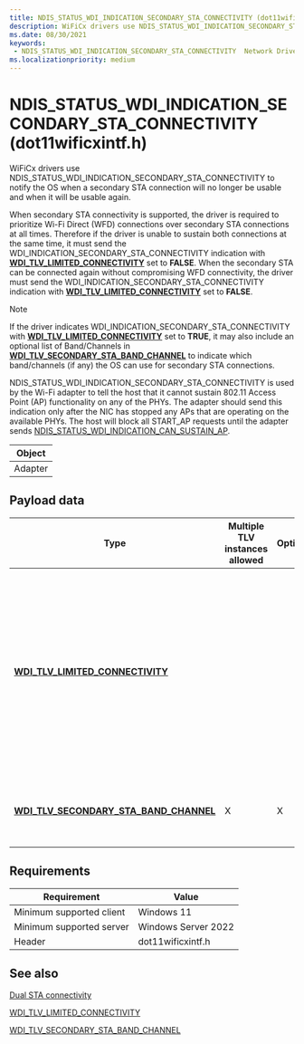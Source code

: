 ```yaml
---
title: NDIS_STATUS_WDI_INDICATION_SECONDARY_STA_CONNECTIVITY (dot11wificxintf.h)
description: WiFiCx drivers use NDIS_STATUS_WDI_INDICATION_SECONDARY_STA_CONNECTIVITY to notify the OS when a secondary STA connection will no longer be usable.
ms.date: 08/30/2021
keywords:
 - NDIS_STATUS_WDI_INDICATION_SECONDARY_STA_CONNECTIVITY  Network Drivers Starting with Windows Vista
ms.localizationpriority: medium
---
```


# NDIS_STATUS_WDI_INDICATION_SECONDARY_STA_CONNECTIVITY  (dot11wificxintf.h)


WiFiCx drivers use NDIS_STATUS_WDI_INDICATION_SECONDARY_STA_CONNECTIVITY to notify the OS when a secondary STA connection will no longer be usable and when it will be usable again.

When secondary STA connectivity is supported, the driver is required to prioritize Wi-Fi Direct (WFD) connections over secondary STA connections at all times. Therefore if the driver is unable to sustain both connections at the same time, it must send the WDI_INDICATION_SECONDARY_STA_CONNECTIVITY indication with [**WDI_TLV_LIMITED_CONNECTIVITY**](wdi-tlv-limited-connectivity.md) set to **FALSE**. When the secondary STA can be connected again without compromising WFD connectivity, the driver must send the WDI_INDICATION_SECONDARY_STA_CONNECTIVITY indication with [**WDI_TLV_LIMITED_CONNECTIVITY**](wdi-tlv-limited-connectivity.md) set to **FALSE**.

> [!NOTE]
> If the driver indicates WDI_INDICATION_SECONDARY_STA_CONNECTIVITY with [**WDI_TLV_LIMITED_CONNECTIVITY**](wdi-tlv-limited-connectivity.md) set to **TRUE**, it may also include an optional list of Band/Channels in [**WDI_TLV_SECONDARY_STA_BAND_CHANNEL**](wdi-tlv-secondary-sta-band-channel.md) to indicate which band/channels (if any) the OS can use for secondary STA connections.

NDIS_STATUS_WDI_INDICATION_SECONDARY_STA_CONNECTIVITY is used by the Wi-Fi adapter to tell the host that it cannot sustain 802.11 Access Point (AP) functionality on any of the PHYs. The adapter should send this indication only after the NIC has stopped any APs that are operating on the available PHYs. The host will block all START_AP requests until the adapter sends [NDIS_STATUS_WDI_INDICATION_CAN_SUSTAIN_AP](wdi-tlv-indication-can-sustain-ap.md).


| Object |
|--------|
| Adapter   |

 

## Payload data


| Type                                                                  | Multiple TLV instances allowed | Optional | Description                                              |
|-----------------------------------------------------------------------|--------------------------------|----------|----------------------------------------------------------|
| [**WDI_TLV_LIMITED_CONNECTIVITY**](wdi-tlv-limited-connectivity.md) |                                |          | Specifies whether the driver can maintain a secondary STA connection. If this value is **1**, the driver cannot maintain a secondary STA connection. Otherwise this value is **0**.  |
| [**WDI_TLV_SECONDARY_STA_BAND_CHANNEL**](wdi-tlv-secondary-sta-band-channel.md)|     X                           |    X      | The current state of the radio in hardware and software. |

 

## Requirements

|Requirement|Value|
|--- |--- |
|Minimum supported client|Windows 11|
|Minimum supported server|Windows Server 2022|
|Header|dot11wificxintf.h|


## See also


[Dual STA connectivity](dual-sta-connectivity.md)

[WDI_TLV_LIMITED_CONNECTIVITY](wdi-tlv-limited-connectivity.md)

[WDI_TLV_SECONDARY_STA_BAND_CHANNEL](wdi-tlv-secondary-sta-band-channel.md)

